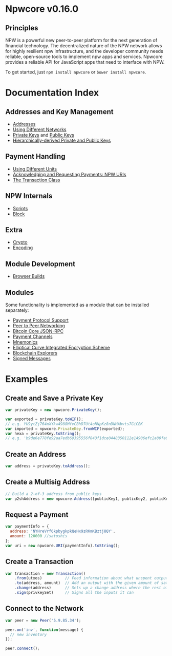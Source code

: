 # Npwcore v0.16.0

## Principles

NPW is a powerful new peer-to-peer platform for the next generation of financial technology. The decentralized nature of the NPW network allows for highly resilient npw infrastructure, and the developer community needs reliable, open-source tools to implement npw apps and services. Npwcore provides a reliable API for JavaScript apps that need to interface with NPW.

To get started, just `npm install npwcore` or `bower install npwcore`.

# Documentation Index

## Addresses and Key Management

* [Addresses](address.md)
* [Using Different Networks](networks.md)
* [Private Keys](privatekey.md) and [Public Keys](publickey.md)
* [Hierarchically-derived Private and Public Keys](hierarchical.md)

## Payment Handling
* [Using Different Units](unit.md)
* [Acknowledging and Requesting Payments: NPW URIs](uri.md)
* [The Transaction Class](transaction.md)

## NPW Internals
* [Scripts](script.md)
* [Block](block.md)

## Extra
* [Crypto](crypto.md)
* [Encoding](encoding.md)

## Module Development
* [Browser Builds](browser.md)

## Modules

Some functionality is implemented as a module that can be installed separately:

* [Payment Protocol Support](https://github.com/npw-project/npwcore-payment-protocol)
* [Peer to Peer Networking](https://github.com/npw-project/npwcore-p2p)
* [Bitcoin Core JSON-RPC](https://github.com/npw-project/bitcoind-rpc)
* [Payment Channels](https://github.com/npw-project/npwcore-channel)
* [Mnemonics](https://github.com/npw-project/npwcore-mnemonic)
* [Elliptical Curve Integrated Encryption Scheme](https://github.com/npw-project/npwcore-ecies)
* [Blockchain Explorers](https://github.com/npw-project/npwcore-explorers)
* [Signed Messages](https://github.com/npw-project/npwcore-message)

# Examples

## Create and Save a Private Key

```javascript
var privateKey = new npwcore.PrivateKey();

var exported = privateKey.toWIF();
// e.g. YU9ytZj764mXYkw4988MfvCBhD7Ut4oNNpKz8nDNHAbvts7GiCBK
var imported = npwcore.PrivateKey.fromWIF(exported);
var hexa = privateKey.toString();
// e.g. 'b9de6e778fe92aa7edb69395556f843f1dce0448350112e14906efc2a80fa61a'
```

## Create an Address

```javascript
var address = privateKey.toAddress();
```

## Create a Multisig Address

```javascript
// Build a 2-of-3 address from public keys
var p2shAddress = new npwcore.Address([publicKey1, publicKey2, publicKey3], 2);
```

## Request a Payment

```javascript
var paymentInfo = {
  address: 'NYHreVrf6kpbygkpkQeHx9zRKmKBztj8QY',
  amount: 120000 //satoshis
};
var uri = new npwcore.URI(paymentInfo).toString();
```

## Create a Transaction

```javascript
var transaction = new Transaction()
    .from(utxos)          // Feed information about what unspent outputs one can use
    .to(address, amount)  // Add an output with the given amount of satoshis
    .change(address)      // Sets up a change address where the rest of the funds will go
    .sign(privkeySet)     // Signs all the inputs it can
```

## Connect to the Network

```javascript
var peer = new Peer('5.9.85.34');

peer.on('inv', function(message) {
  // new inventory
});

peer.connect();
```
